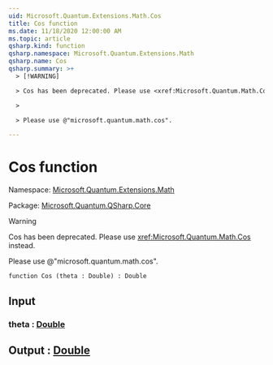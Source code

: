 ```yaml
---
uid: Microsoft.Quantum.Extensions.Math.Cos
title: Cos function
ms.date: 11/18/2020 12:00:00 AM
ms.topic: article
qsharp.kind: function
qsharp.namespace: Microsoft.Quantum.Extensions.Math
qsharp.name: Cos
qsharp.summary: >+
  > [!WARNING]

  > Cos has been deprecated. Please use <xref:Microsoft.Quantum.Math.Cos> instead.

  >

  > Please use @"microsoft.quantum.math.cos".

---
```


# Cos function

Namespace: [Microsoft.Quantum.Extensions.Math](xref:Microsoft.Quantum.Extensions.Math)

Package: [Microsoft.Quantum.QSharp.Core](https://nuget.org/packages/Microsoft.Quantum.QSharp.Core)


> [!WARNING]
> Cos has been deprecated. Please use <xref:Microsoft.Quantum.Math.Cos> instead.
>
> Please use @"microsoft.quantum.math.cos".



```qsharp
function Cos (theta : Double) : Double
```


## Input

### theta : [Double](xref:microsoft.quantum.lang-ref.double)





## Output : [Double](xref:microsoft.quantum.lang-ref.double)


